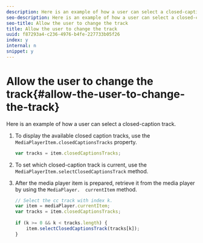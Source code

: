```yaml
---
description: Here is an example of how a user can select a closed-caption track.
seo-description: Here is an example of how a user can select a closed-caption track.
seo-title: Allow the user to change the track
title: Allow the user to change the track
uuid: f87293a4-c236-4976-b4fe-227733b05f26
index: y
internal: n
snippet: y
---
```


# Allow the user to change the track{#allow-the-user-to-change-the-track}

Here is an example of how a user can select a closed-caption track.

1. To display the available closed caption tracks, use the `MediaPlayerItem.closedCaptionsTracks` property.

   ```js
   var tracks = item.closedCaptionsTracks;
   ```

1. To set which closed-caption track is current, use the `MediaPlayerItem.selectClosedCaptionsTrack` method.
1. After the media player item is prepared, retrieve it from the media player by using the ` MediaPlayer.  currentItem ` method.

   ```js
   // Select the cc track with index k. 
   var item = mediaPlayer.currentItem;     
   var tracks = item.closedCaptionsTracks; 
    
   if (k >= 0 && k < tracks.length) { 
       item.selectClosedCaptionsTrack(tracks[k]); 
   }
   ```

